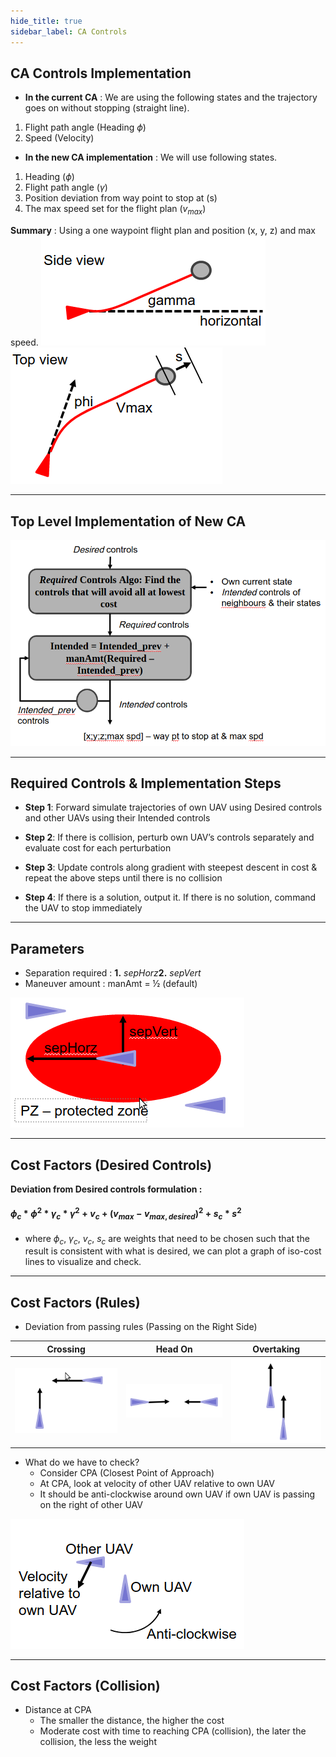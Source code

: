```yaml
---
hide_title: true
sidebar_label: CA Controls
---
```


## CA Controls Implementation
- **In the current CA** : We are using the following states and the trajectory goes on without stopping​ (straight line).
1. Flight path angle (Heading $\phi$) 
2. Speed​ (Velocity)
- **In the new CA implementation** : We will use following states.
1. Heading ($\phi$)
2. Flight path angle ($\gamma$)​
3. Position deviation from way point to stop at (s)​
4. The max speed set for the flight plan ($v_{max}$)​

**Summary** : Using a one waypoint flight plan and position (x, y, z) and max speed.
 ![Side View](./images/controls/side_view.png)  ![Top View](./images/controls/top_view.png) 

---

## Top Level Implementation of New CA

![Side View](./images/controls/top_level_description.png)

---

## Required Controls​ & Implementation Steps

- **Step 1**: Forward simulate trajectories of own UAV using Desired controls and other UAVs using their Intended controls​

- **Step 2**: If there is collision, perturb own UAV’s controls separately and evaluate cost for each perturbation​

- **Step 3**: Update controls along gradient with steepest descent in cost & repeat the above steps until there is no collision​

- **Step 4**: If there is a solution, output it. If there is no solution, command the UAV to stop immediately​

---

## Parameters

- Separation required​ : **1.** *sepHorz*​ **2.** *sepVert*
- Maneuver amount : manAmt = ½ (default)​

![PZ](./images/controls/protected_zone.png)

---

## Cost Factors (Desired Controls)

**Deviation from Desired controls​ formulation :**
#### $\phi_{c} * \phi^2 * \gamma_{c} * \gamma^2 + v_{c} + (v_{max} - v_{max,desired})^2 + s_{c} * s^2$ 

- where $\phi_{c}$, $\gamma_{c}$, $v_{c}$, $s_{c}$ are weights that need to be chosen such that the result is consistent with what is desired, we can plot a graph of iso-cost lines to visualize and check​.

---

## Cost Factors (Rules)
- Deviation from passing rules​ (Passing on the Right Side)

| Crossing | Head On | Overtaking |
| ------------- | :-----------: |  :-----------: |
| ![Crossing](./images/test_cases/crossing.png) | ![Head On](./images/test_cases/head_on.png) | ![Overtaking](./images/test_cases/overtaking.png) |


- What do we have to check​?
    - Consider CPA (Closest Point of Approach)​
    - At CPA, look at velocity of other UAV relative to own UAV​
    - It should be anti-clockwise around own UAV if own UAV is passing on the right of other UAV​

![Check Collision](./images/controls/check_collision.png)

---

## Cost Factors (Collision​)
- Distance at CPA​
    - The smaller the distance, the higher the cost​
    - Moderate cost with time to reaching CPA (collision), the later the collision, the less the weight
 